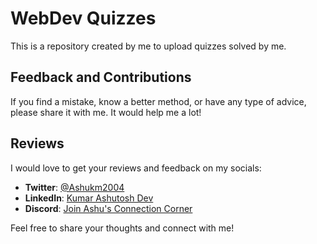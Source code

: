 # WebDev Quizzes

This is a repository created by me to upload quizzes solved by me.

## Feedback and Contributions

If you find a mistake, know a better method, or have any type of advice, please share it with me. It would help me a lot!

## Reviews

I would love to get your reviews and feedback on my socials:

- **Twitter**: [@Ashukm2004](https://twitter.com/Ashukm2004)
- **LinkedIn**: [Kumar Ashutosh Dev](https://www.linkedin.com/in/kumarashutoshdev/)
- **Discord**: [Join Ashu's Connection Corner](https://discord.gg/btrpcVaCj5)

Feel free to share your thoughts and connect with me!
